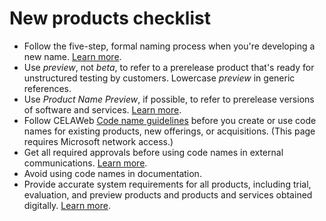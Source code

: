 # New products checklist

  - Follow the five-step, formal naming process when you're developing a new name. [Learn more](https://worldready.cloudapp.net/Styleguide/Read?id=2700&topicid=42332).
  - Use *preview*, not *beta*, to refer to a prerelease product that's ready for unstructured testing by customers. Lowercase *preview* in generic references.
  - Use *Product Name Preview*, if possible, to refer to prerelease versions of software and services. [Learn more](https://worldready.cloudapp.net/Styleguide/Read?id=2700&topicid=29088).
  - Follow CELAWeb [Code name guidelines](https://microsoft.sharepoint.com/sites/LCAWeb/Home/Copyrights-Trademarks-and-Patents/Trademarks/Code-Names) before you create or use code names for existing products, new offerings, or acquisitions. (This page requires Microsoft network access.)
  - Get all required approvals before using code names in external communications. [Learn more](https://worldready.cloudapp.net/Styleguide/Read?id=2700&topicid=26703). 
  - Avoid using code names in documentation. 
  - Provide accurate system requirements for all products, including trial, evaluation, and preview products and products and services obtained digitally. [Learn more](https://worldready.cloudapp.net/Styleguide/Read?id=2700&topicid=26705). 
